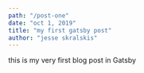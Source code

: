 ```yaml
---
path: "/post-one"
date: "oct 1, 2019"
title: "my first gatsby post"
author: "jesse skralskis"
---
```


this is my very first blog post in Gatsby